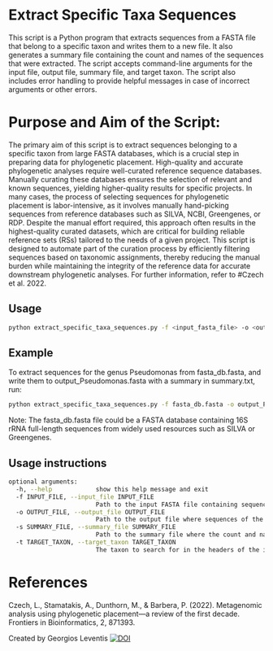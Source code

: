 # Extract Specific Taxa Sequences

This script is a Python program that extracts sequences from a FASTA file that belong to a specific taxon and writes them to a new file. It also generates a summary file containing the count and names of the sequences that were extracted. The script accepts command-line arguments for the input file, output file, summary file, and target taxon. The script also includes error handling to provide helpful messages in case of incorrect arguments or other errors.

# Purpose and Aim of the Script:

The primary aim of this script is to extract sequences belonging to a specific taxon from large FASTA databases, which is a crucial step in preparing data for phylogenetic placement. High-quality and accurate phylogenetic analyses require well-curated reference sequence databases. Manually curating these databases ensures the selection of relevant and known sequences, yielding higher-quality results for specific projects. In many cases, the process of selecting sequences for phylogenetic placement is labor-intensive, as it involves manually hand-picking sequences from reference databases such as SILVA, NCBI, Greengenes, or RDP. Despite the manual effort required, this approach often results in the highest-quality curated datasets, which are critical for building reliable reference sets (RSs) tailored to the needs of a given project. This script is designed to automate part of the curation process by efficiently filtering sequences based on taxonomic assignments, thereby reducing the manual burden while maintaining the integrity of the reference data for accurate downstream phylogenetic analyses. For further information, refer to #Czech et al. 2022.

## Usage 

```sh
python extract_specific_taxa_sequences.py -f <input_fasta_file> -o <output_fasta_file> -s <summary_file> -t <target_taxon>

```
## Example
To extract sequences for the genus Pseudomonas from fasta_db.fasta, and write them to output_Pseudomonas.fasta with a summary in summary.txt, run:


```sh
python extract_specific_taxa_sequences.py -f fasta_db.fasta -o output_Pseudomonas.fasta -s summary.txt -t Pseudomonas
```

Note: The fasta_db.fasta file could be a FASTA database containing 16S rRNA full-length sequences from widely used resources such as SILVA or Greengenes.

## Usage instructions

```sh
optional arguments:
  -h, --help            show this help message and exit
  -f INPUT_FILE, --input_file INPUT_FILE
                        Path to the input FASTA file containing sequences with taxonomic information in headers.
  -o OUTPUT_FILE, --output_file OUTPUT_FILE
                        Path to the output file where sequences of the specified taxon will be written.
  -s SUMMARY_FILE, --summary_file SUMMARY_FILE
                        Path to the summary file where the count and names of the sequences will be written.
  -t TARGET_TAXON, --target_taxon TARGET_TAXON
                        The taxon to search for in the headers of the input sequences.
```

# References
Czech, L., Stamatakis, A., Dunthorn, M., & Barbera, P. (2022). Metagenomic analysis using phylogenetic placement—a review of the first decade. Frontiers in Bioinformatics, 2, 871393.



Created by Georgios Leventis
[![DOI](https://zenodo.org/badge/DOI/10.5281/zenodo.13874732.svg)](https://doi.org/10.5281/zenodo.13874732)


